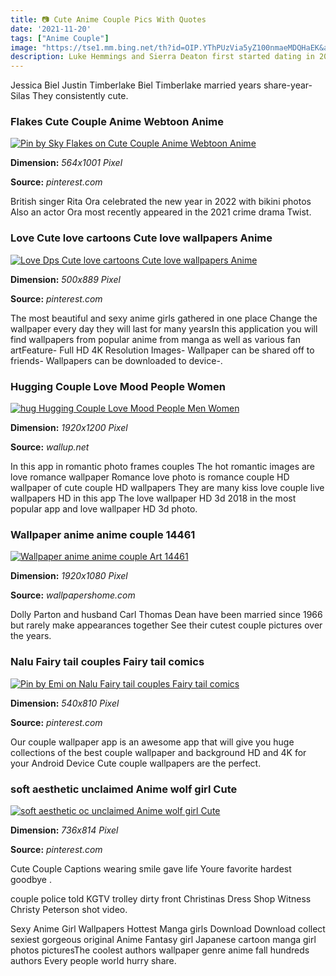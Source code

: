 ```yaml
---
title: 📷 Cute Anime Couple Pics With Quotes
date: '2021-11-20'
tags: ["Anime Couple"]
image: "https://tse1.mm.bing.net/th?id=OIP.YThPUzVia5yZ100nmaeMDQHaEK&amp;pid=15.1"
description: Luke Hemmings and Sierra Deaton first started dating in 2018 and got engaged in February 2021 In a recent TikTok video the 5 Seconds of Summer singer referre
---
```




Jessica Biel Justin Timberlake Biel Timberlake married years share-year- Silas They consistently cute.



###  Flakes Cute Couple Anime Webtoon Anime 

[![Pin by Sky Flakes on Cute Couple Anime Webtoon  Anime ](https://i.pinimg.com/736x/e4/17/13/e41713d49b5a354ed64c1c6b2570c39f.jpg)](https://i.pinimg.com/736x/e4/17/13/e41713d49b5a354ed64c1c6b2570c39f.jpg)


**Dimension:** _564x1001 Pixel_ 

**Source:** _pinterest.com_ 


British singer Rita Ora celebrated the new year in 2022 with bikini photos Also an actor Ora most recently appeared in the 2021 crime drama Twist.


### Love Cute love cartoons Cute love wallpapers Anime 

[![Love Dps  Cute love cartoons Cute love wallpapers Anime ](https://i.pinimg.com/736x/07/17/e0/0717e06233ca37f1f422e02e7795e796.jpg)](https://i.pinimg.com/736x/07/17/e0/0717e06233ca37f1f422e02e7795e796.jpg)


**Dimension:** _500x889 Pixel_ 

**Source:** _pinterest.com_ 


The most beautiful and sexy anime girls gathered in one place Change the wallpaper every day they will last for many yearsIn this application you will find wallpapers from popular anime from manga as well as various fan artFeature- Full HD 4K Resolution Images- Wallpaper can be shared off to friends- Wallpapers can be downloaded to device-.


###  Hugging Couple Love Mood People Women 

[![hug Hugging Couple Love Mood People Men Women ](https://wallup.net/wp-content/uploads/2018/10/05/806945-hug-hugging-couple-love-mood-people-men-women-happy-cute-cat.jpg)](https://wallup.net/wp-content/uploads/2018/10/05/806945-hug-hugging-couple-love-mood-people-men-women-happy-cute-cat.jpg)


**Dimension:** _1920x1200 Pixel_ 

**Source:** _wallup.net_ 


In this app in romantic photo frames couples The hot romantic images are love romance wallpaper Romance love photo is romance couple HD wallpaper of cute couple HD wallpapers They are many kiss love couple live wallpapers HD in this app The love wallpaper HD 3d 2018 in the most popular app and love wallpaper HD 3d photo.


### Wallpaper anime anime couple 14461

[![Wallpaper anime anime couple Art 14461](https://wallpapershome.com/images/wallpapers/anime-1920x1080-couple-14461.jpg)](https://wallpapershome.com/images/wallpapers/anime-1920x1080-couple-14461.jpg)


**Dimension:** _1920x1080 Pixel_ 

**Source:** _wallpapershome.com_ 


Dolly Parton and husband Carl Thomas Dean have been married since 1966 but rarely make appearances together See their cutest couple pictures over the years.


###  Nalu Fairy tail couples Fairy tail comics 

[![Pin by Emi on Nalu  Fairy tail couples Fairy tail comics ](https://i.pinimg.com/736x/0b/1e/a9/0b1ea923060ee3ddd99cb25ec165d685--couples-fairy-tail-supernatural.jpg)](https://i.pinimg.com/736x/0b/1e/a9/0b1ea923060ee3ddd99cb25ec165d685--couples-fairy-tail-supernatural.jpg)


**Dimension:** _540x810 Pixel_ 

**Source:** _pinterest.com_ 


Our couple wallpaper app is an awesome app that will give you huge collections of the best couple wallpaper and background HD and 4K for your Android Device Cute couple wallpapers are the perfect.


### soft aesthetic unclaimed Anime wolf girl Cute 

[![soft aesthetic oc unclaimed  Anime wolf girl Cute ](https://i.pinimg.com/736x/d1/3f/7e/d13f7e2d876ab677545c19f2dff650aa.jpg)](https://i.pinimg.com/736x/d1/3f/7e/d13f7e2d876ab677545c19f2dff650aa.jpg)


**Dimension:** _736x814 Pixel_ 

**Source:** _pinterest.com_ 



Cute Couple Captions wearing smile gave life Youre favorite hardest goodbye .


 couple police told KGTV trolley dirty front Christinas Dress Shop Witness Christy Peterson shot video.


Sexy Anime Girl Wallpapers Hottest Manga girls Download Download collect sexiest gorgeous original Anime Fantasy girl Japanese cartoon manga girl photos picturesThe coolest authors wallpaper genre anime fall hundreds authors Every people world hurry share.




